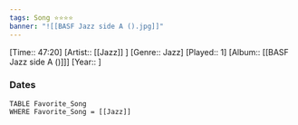 ```yaml
---
tags: Song ⭐⭐⭐⭐ 
banner: "![[BASF Jazz side A ().jpg]]"
---
```

[Time:: 47:20]
[Artist:: [[Jazz]] ]
[Genre:: Jazz]
[Played:: 1]
[Album:: [[BASF Jazz side A ()]]]
[Year:: ]
### Dates
````dataview
TABLE Favorite_Song
WHERE Favorite_Song = [[Jazz]]
````